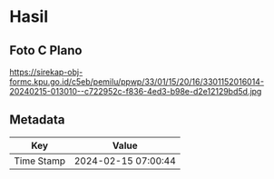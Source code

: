 # Hasil

## Foto C Plano

https://sirekap-obj-formc.kpu.go.id/c5eb/pemilu/ppwp/33/01/15/20/16/3301152016014-20240215-013010--c722952c-f836-4ed3-b98e-d2e12129bd5d.jpg


## Metadata

| Key        | Value               |
| ---------- | ------------------- |
| Time Stamp | 2024-02-15 07:00:44 |



